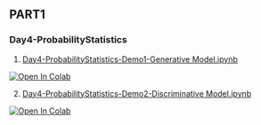 ## PART1
### Day4-ProbabilityStatistics

1. [Day4-ProbabilityStatistics-Demo1-Generative Model.ipynb](https://colab.research.google.com/github/yapay-ogrenme/casgem-eu-project-training-on-data-mining-2nd/blob/main/PART1/Day4-ProbabilityStatistics/notebooks/Day4_ProbabilityStatistics_Demo1_Generative_Model.ipynb)

[![Open In Colab](https://colab.research.google.com/assets/colab-badge.svg)](https://colab.research.google.com/github/yapay-ogrenme/casgem-eu-project-training-on-data-mining-2nd/blob/main/PART1/Day4-ProbabilityStatistics/notebooks/Day4_ProbabilityStatistics_Demo1_Generative_Model.ipynb)

2. [Day4-ProbabilityStatistics-Demo2-Discriminative Model.ipynb](https://colab.research.google.com/github/yapay-ogrenme/casgem-eu-project-training-on-data-mining-2nd/blob/main/PART1/Day4-ProbabilityStatistics/notebooks/Day4-ProbabilityStatistics-Demo2-Discriminative%20Model.ipynb)

[![Open In Colab](https://colab.research.google.com/assets/colab-badge.svg)](https://colab.research.google.com/github/yapay-ogrenme/casgem-eu-project-training-on-data-mining-2nd/blob/main/PART1/Day4-ProbabilityStatistics/notebooks/Day4-ProbabilityStatistics-Demo2-Discriminative%20Model.ipynb)

